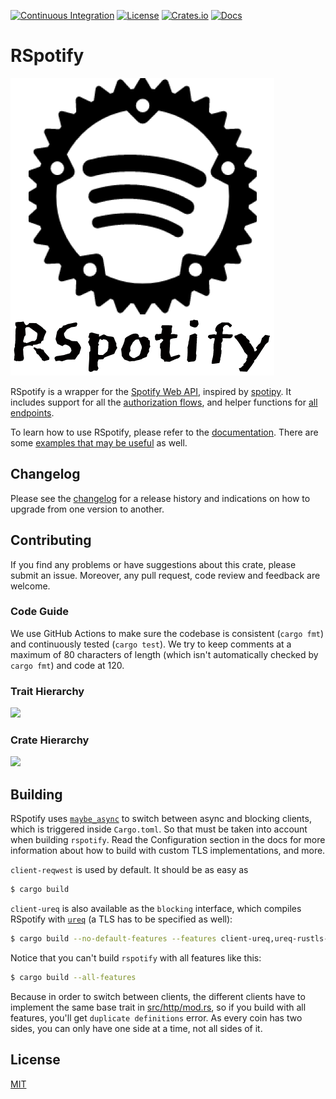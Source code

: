 [![Continuous Integration](https://github.com/ramsayleung/rspotify/workflows/Continuous%20Integration/badge.svg)](https://github.com/ramsayleung/rspotify/actions)
[![License](https://img.shields.io/github/license/ramsayleung/rspotify)](https://github.com/ramsayleung/rspotify/blob/master/LICENSE)
[![Crates.io](https://img.shields.io/crates/v/rspotify.svg)](https://crates.io/crates/rspotify)
[![Docs](https://docs.rs/rspotify/badge.svg)](https://docs.rs/crate/rspotify/)

# RSpotify
![](./doc/images/rspotify_logo_with_name.png)

RSpotify is a wrapper for the [Spotify Web API](https://developer.spotify.com/documentation/web-api/), inspired by [spotipy](https://github.com/plamere/spotipy). It includes support for all the [authorization flows](https://developer.spotify.com/documentation/general/guides/authorization/), and helper functions for [all endpoints](https://developer.spotify.com/documentation/web-api/reference/).

To learn how to use RSpotify, please refer to the [documentation](https://docs.rs/crate/rspotify/). There are some [examples that may be useful](./examples) as well.

## Changelog

Please see the [changelog](./CHANGELOG.md) for a release history and indications on how to upgrade from one version to another.

## Contributing

If you find any problems or have suggestions about this crate, please submit an issue. Moreover, any pull request, code review and feedback are welcome.

### Code Guide

We use GitHub Actions to make sure the codebase is consistent (`cargo fmt`) and continuously tested (`cargo test`). We try to keep comments at a maximum of 80 characters of length (which isn't automatically checked by `cargo fmt`) and code at 120.

### Trait Hierarchy

![](./doc/images/trait_hierarchy.png)

### Crate Hierarchy

![](./doc/images/crate_hierarchy.png)

## Building

RSpotify uses [`maybe_async`](https://docs.rs/maybe-async/0.2.0/maybe_async/) to switch between async and blocking clients, which is triggered inside `Cargo.toml`. So that must be taken into account when building `rspotify`. Read the Configuration section in the docs for more information about how to build with custom TLS implementations, and more.

`client-reqwest` is used by default. It should be as easy as

```sh
$ cargo build
```

`client-ureq` is also available as the `blocking` interface, which compiles RSpotify with [`ureq`](https://docs.rs/ureq/) (a TLS has to be specified as well):

```sh
$ cargo build --no-default-features --features client-ureq,ureq-rustls-tls
```

Notice that you can't build `rspotify` with all features like this:

```sh
$ cargo build --all-features
```

Because in order to switch between clients, the different clients have to implement the same base trait in [src/http/mod.rs](https://github.com/ramsayleung/rspotify/blob/master/src/http/mod.rs), so if you build with all features, you'll get `duplicate definitions` error. As every coin has two sides, you can only have one side at a time, not all sides of it.

## License

[MIT](./LICENSE)

